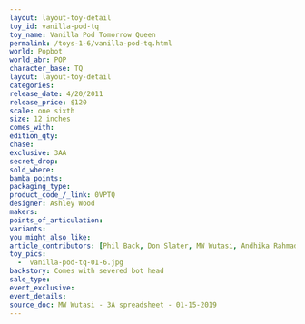 ```yaml
---
layout: layout-toy-detail 
toy_id: vanilla-pod-tq
toy_name: Vanilla Pod Tomorrow Queen
permalink: /toys-1-6/vanilla-pod-tq.html
world: Popbot
world_abr: POP
character_base: TQ
layout: layout-toy-detail
categories: 
release_date: 4/20/2011
release_price: $120 
scale: one sixth
size: 12 inches
comes_with: 
edition_qty: 
chase: 
exclusive: 3AA
secret_drop: 
sold_where: 
bamba_points: 
packaging_type: 
product_code_/_link: 0VPTQ
designer: Ashley Wood
makers: 
points_of_articulation: 
variants: 
you_might_also_like: 
article_contributors: [Phil Back, Don Slater, MW Wutasi, Andhika Rahmaditya]
toy_pics: 
  -  vanilla-pod-tq-01-6.jpg
backstory: Comes with severed bot head
sale_type: 
event_exclusive: 
event_details: 
source_doc: MW Wutasi - 3A spreadsheet - 01-15-2019
---
```

